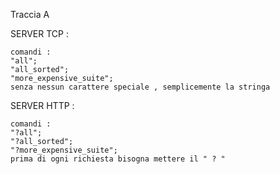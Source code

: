 Traccia A

SERVER TCP : 

    comandi : 
    "all";
    "all_sorted";
    "more_expensive_suite";
    senza nessun carattere speciale , semplicemente la stringa

SERVER HTTP :

    comandi :
    "?all";
    "?all_sorted";
    "?more_expensive_suite";
    prima di ogni richiesta bisogna mettere il " ? "